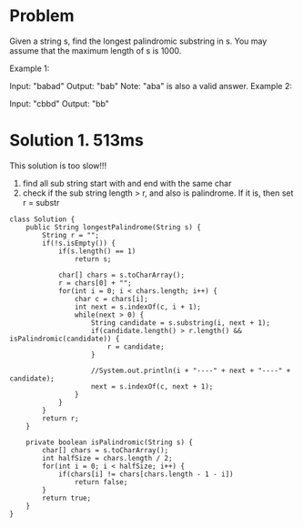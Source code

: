 # Problem

Given a string s, find the longest palindromic substring in s. You may assume that the maximum length of s is 1000.

Example 1:

Input: "babad"
Output: "bab"
Note: "aba" is also a valid answer.
Example 2:

Input: "cbbd"
Output: "bb"


# Solution 1.   513ms
This solution is too slow!!!
1. find all sub string start with and end with the same char
2. check if the sub string length > r, and also is palindrome. If it is, then set r = substr

```
class Solution {
    public String longestPalindrome(String s) {
        String r = "";
        if(!s.isEmpty()) {
            if(s.length() == 1)
                return s;
            
            char[] chars = s.toCharArray();
            r = chars[0] + "";
            for(int i = 0; i < chars.length; i++) {
                char c = chars[i];
                int next = s.indexOf(c, i + 1);
                while(next > 0) {
                    String candidate = s.substring(i, next + 1);
                    if(candidate.length() > r.length() && isPalindromic(candidate)) {
                        r = candidate;
                    }
                        
                    //System.out.println(i + "----" + next + "----" + candidate);
                    next = s.indexOf(c, next + 1);
                }
            }
        }
        return r;
    }
    
    private boolean isPalindromic(String s) {
        char[] chars = s.toCharArray();
        int halfSize = chars.length / 2;
        for(int i = 0; i < halfSize; i++) {
            if(chars[i] != chars[chars.length - 1 - i])
                return false;
        }
        return true;
    }
}
```
